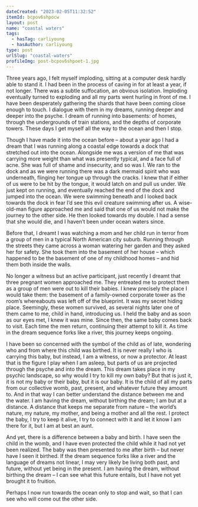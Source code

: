 ```yaml
---
dateCreated: "2023-02-05T11:32:52"
itemId: bcpov6shpocw
layout: post
name: "coastal waters"
tags:
  - hasTag: carliyoung
  - hasAuthor: carliyoung
type: post
urlSlug: "coastal-waters"
profileImg: post-bcpov6shpoet-1.jpg
---
```


Three years ago, I felt myself imploding, sitting at a computer desk hardly able to stand it. I had been in the process of caving in for at least a year, if not longer. There was a subtle suffocation, an obvious isolation. Imploding eventually turned to exploding and all my parts went hurling in front of me. I have been desperately gathering the shards that have been coming close enough to touch. I dialogue with them in my dreams, running deeper and deeper into the psyche. I dream of running into basements: of homes, through the undergrounds of train stations, and the depths of corporate towers. These days I get myself all the way to the ocean and then I stop.

Though I have made it into the ocean before – about a year ago I had a dream that I was running along a coastal edge towards a dock that stretched out into the ocean. Alongside me was a version of me that was carrying more weight than what was presently typical, and a face full of acne. She was full of shame and insecurity, and so was I. We ran to the dock and as we were running there was a dark mermaid spirit who was underneath, flinging her tongue up through the cracks. I knew that if either of us were to be hit by the tongue, it would latch on and pull us under. We just kept on running, and eventually reached the end of the dock and jumped into the ocean. We were swimming beneath and I looked back towards the dock in fear I’d see this evil creature swimming after us. A wise-old-man figure approached me and said that one of us would not make the journey to the other side. He then looked towards my double. I had a sense that she would die, and I haven’t been under ocean waters since.

Before that, I dreamt I was watching a mom and her child run in terror from a group of men in a typical North American city suburb. Running through the streets they came across a woman watering her garden and they asked her for safety. She took them into the basement of her house – which happened to be the basement of one of my childhood homes – and hid them both inside the walls.

No longer a witness but an active participant, just recently I dreamt that three pregnant women approached me. They entreated me to protect them as a group of men were out to kill their babies. I knew precisely the place I would take them: the basement of a family-owned corporate tower as the room’s whereabouts was left off of the blueprint. It was my secret hiding place. Seemingly, these women survived, as several nights later one of them came to me, child in hand, introducing us. I held the baby and as soon as our eyes met, I knew it was mine. Since then, the same baby comes back to visit. Each time the men return, continuing their attempt to kill it. As time in the dream sequence forks like a river, this journey keeps ongoing.

I have been so concerned with the symbol of the child as of late, wondering who and from where this child was birthed. It is never really I who is carrying this baby, but instead, I am a witness, or now a protector. At least that is the figure I play when I am asleep, but parts of us are projected through the psyche and into the dream. This dream takes place in my psychic landscape, so why would I try to kill my own baby? But that is just it, it is not my baby or their baby, but it is our baby. It is the child of all my parts from our collective womb, past, present, and whatever future they amount to. And in that way I can better understand the distance between me and the water. I am having the dream, without birthing the dream; I am but at a distance. A distance that keeps me separate from nature – the world’s nature, my nature, my mother, and being a mother and all the rest. I protect the baby, I try to keep it alive, I try to connect with it and let it know I am there for it, but I am at best an aunt.

And yet, there is a difference between a baby and birth. I have seen the child in the womb, and I have even protected the child while it had not yet been realized. The baby was then presented to me after birth – but never have I seen it birthed. If the dream sequence forks like a river and the language of dreams not linear, I may very likely be living both past, and future, without yet being in the present. I am having the dream, without birthing the dream – I can see what this future entails, but I have not yet brought it to fruition.

Perhaps I now run towards the ocean only to stop and wait, so that I can see who will come out the other side.
